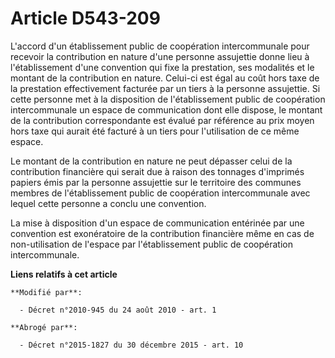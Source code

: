 # Article D543-209

L'accord d'un établissement public de coopération intercommunale pour recevoir la contribution en nature d'une personne
assujettie donne lieu à l'établissement d'une convention qui fixe la prestation, ses modalités et le montant de la
contribution en nature. Celui-ci est égal au coût hors taxe de la prestation effectivement facturée par un tiers à la
personne assujettie. Si cette personne met à la disposition de l'établissement public de coopération intercommunale un espace
de communication dont elle dispose, le montant de la contribution correspondante est évalué par référence au prix moyen hors
taxe qui aurait été facturé à un tiers pour l'utilisation de ce même espace. 

Le montant de la contribution en nature ne peut dépasser celui de la contribution financière qui serait due à raison des
tonnages d'imprimés papiers émis par la personne assujettie sur le territoire des communes membres de l'établissement public
de coopération intercommunale avec lequel cette personne a conclu une convention. 

La mise à disposition d'un espace de communication entérinée par une convention est exonératoire de la contribution
financière même en cas de non-utilisation de l'espace par l'établissement public de coopération intercommunale.

**Liens relatifs à cet article**

	**Modifié par**:

	  - Décret n°2010-945 du 24 août 2010 - art. 1

	**Abrogé par**:

	  - Décret n°2015-1827 du 30 décembre 2015 - art. 10
